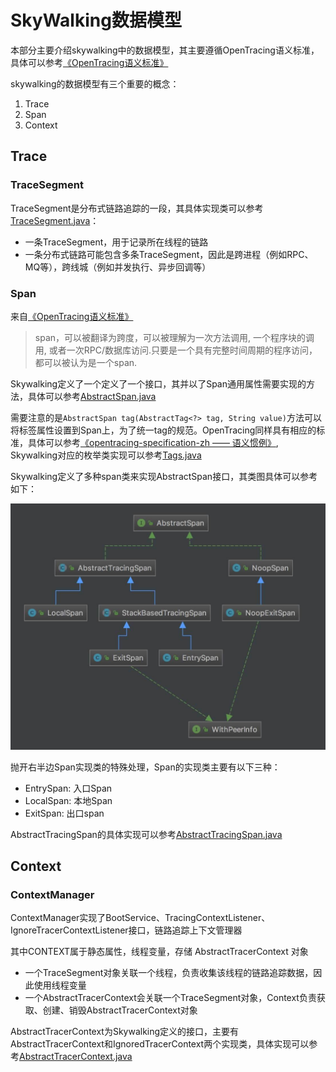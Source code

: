 # SkyWalking数据模型

本部分主要介绍skywalking中的数据模型，其主要遵循OpenTracing语义标准，具体可以参考[《OpenTracing语义标准》](https://github.com/opentracing-contrib/opentracing-specification-zh/blob/master/specification.md)

skywalking的数据模型有三个重要的概念：

1. Trace
2. Span
3. Context

## Trace

### TraceSegment

TraceSegment是分布式链路追踪的一段，其具体实现类可以参考[TraceSegment.java](src/main/java/cn/mini/skywalking/trace/TraceSegment.java)：

- 一条TraceSegment，用于记录所在线程的链路
- 一条分布式链路可能包含多条TraceSegment，因此是跨进程（例如RPC、MQ等），跨线城（例如并发执行、异步回调等）


### Span

来自[《OpenTracing语义标准》](https://github.com/opentracing-contrib/opentracing-specification-zh/blob/master/specification.md)

> span，可以被翻译为跨度，可以被理解为一次方法调用, 一个程序块的调用, 或者一次RPC/数据库访问.只要是一个具有完整时间周期的程序访问，都可以被认为是一个span.

Skywalking定义了一个定义了一个接口，其并以了Span通用属性需要实现的方法，具体可以参考[AbstractSpan.java](src/main/java/cn/mini/skywalking/trace/AbstractSpan.java)

需要注意的是`AbstractSpan tag(AbstractTag<?> tag, String value)`方法可以将标签属性设置到Span上，为了统一tag的规范。OpenTracing同样具有相应的标准，具体可以参考[《opentracing-specification-zh —— 语义惯例》](https://github.com/opentracing-contrib/opentracing-specification-zh/blob/master/semantic_conventions.md#%E6%A0%87%E5%87%86%E7%9A%84span-tag-%E5%92%8C-log-field),
Skywalking对应的枚举类实现可以参考[Tags.java](src/main/java/cn/mini/skywalking/trace/tag/Tags.java)

Skywalking定义了多种span类来实现AbstractSpan接口，其类图具体可以参考如下：

![](../assets/abstract-span.png)

抛开右半边Span实现类的特殊处理，Span的实现类主要有以下三种：

- EntrySpan: 入口Span
- LocalSpan: 本地Span
- ExitSpan: 出口span

AbstractTracingSpan的具体实现可以参考[AbstractTracingSpan.java](src/main/java/cn/mini/skywalking/trace/spanImpl/AbstractTracingSpan.java)

## Context

### ContextManager

ContextManager实现了BootService、TracingContextListener、IgnoreTracerContextListener接口，链路追踪上下文管理器

其中CONTEXT属于静态属性，线程变量，存储 AbstractTracerContext 对象

- 一个TraceSegment对象关联一个线程，负责收集该线程的链路追踪数据，因此使用线程变量
- 一个AbstractTracerContext会关联一个TraceSegment对象，Context负责获取、创建、销毁AbstractTracerContext对象

AbstractTracerContext为Skywalking定义的接口，主要有AbstractTracerContext和IgnoredTracerContext两个实现类，具体实现可以参考[AbstractTracerContext.java](src/main/java/cn/mini/skywalking/context/AbstractTracerContext.java)

